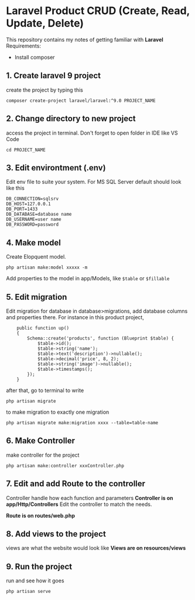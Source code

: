 # Laravel Product CRUD (Create, Read, Update, Delete)

This repository contains my notes of getting familiar with **Laravel**
Requirements:
- Install composer

## 1. Create laravel 9 project
create the project by typing this
```
composer create-project laravel/laravel:^9.0 PROJECT_NAME
```

## 2. Change directory to new project
access the project in terminal. Don't forget to open folder in IDE like VS Code
```
cd PROJECT_NAME
```

## 3. Edit environtment (.env)
Edit env file to suite your system. For MS SQL Server default should look like this
```
DB_CONNECTION=sqlsrv
DB_HOST=127.0.0.1
DB_PORT=1433
DB_DATABASE=database name
DB_USERNAME=user name
DB_PASSWORD=password
```

## 4. Make model
Create Elopquent model. 
```
php artisan make:model xxxxx -m 
```
Add properties to the model in app/Models, like `$table` or `$fillable`

## 5. Edit migration
Edit migration for database in database>migrations, add database columns and properties there. For instance in this product project,
```
    public function up()
    {
        Schema::create('products', function (Blueprint $table) {
            $table->id();
            $table->string('name');
            $table->text('description')->nullable();
            $table->decimal('price', 8, 2);
            $table->string('image')->nullable();
            $table->timestamps();
        });
    }
```
after that, go to terminal to write
```
php artisan migrate
```
to make migration to exactly one migration
```
php artisan migrate make:migration xxxx --table=table-name
```

## 6. Make Controller
make controller for the project
```
php artisan make:controller xxxController.php
```

## 7. Edit and add Route to the controller
Controller handle how each function and parameters
**Controller is on app/Http/Controllers**
Edit the controller to match the needs.

**Route is on routes/web.php**

## 8. Add views to the project
views are what the website would look like
**Views are on resources/views**

## 9. Run the project
run and see how it goes
```
php artisan serve
```


